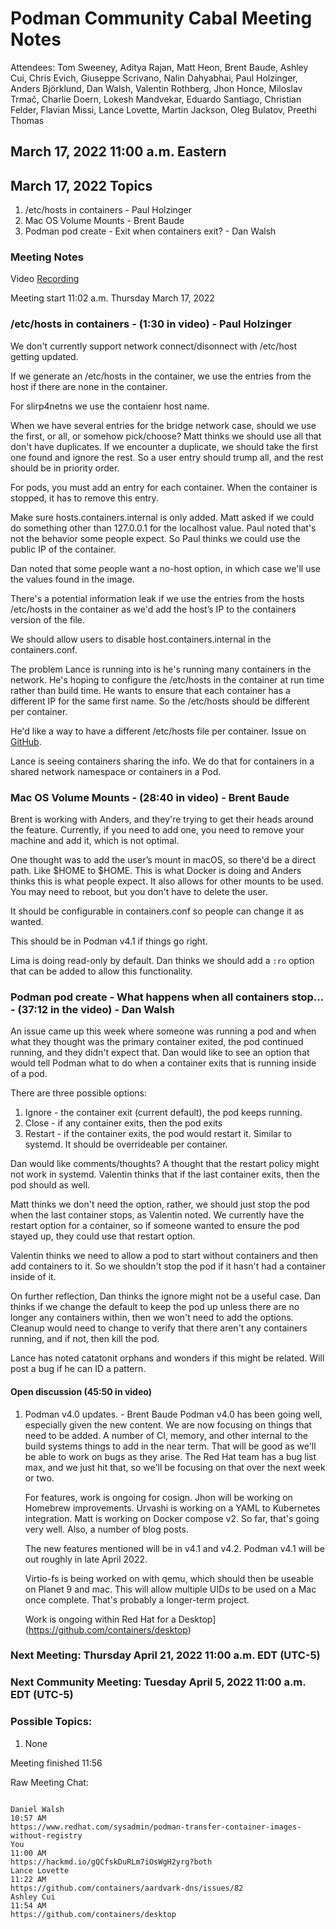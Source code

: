 # Podman Community Cabal Meeting Notes

Attendees: Tom Sweeney, Aditya Rajan, Matt Heon, Brent Baude, Ashley Cui, Chris Evich, Giuseppe Scrivano, Nalin Dahyabhai, Paul Holzinger, Anders Björklund, Dan Walsh, Valentin Rothberg, Jhon Honce, Miloslav Trmač, Charlie Doern, Lokesh Mandvekar, Eduardo Santiago, Christian Felder, Flavian Missi, Lance Lovette, Martin Jackson, Oleg Bulatov, Preethi Thomas

## March 17, 2022 11:00 a.m. Eastern

## March 17, 2022 Topics

1. /etc/hosts in containers - Paul Holzinger
2. Mac OS Volume Mounts - Brent Baude
3. Podman pod create - Exit when containers exit? - Dan Walsh

### Meeting Notes

Video [Recording](https://youtu.be/wvENxqMjuLI)

Meeting start 11:02 a.m. Thursday March 17, 2022

### /etc/hosts in containers - (1:30 in video) - Paul Holzinger

<!-- Paul's document with questions/issues [here]() -->

We don't currently support network connect/disonnect with /etc/host getting updated.

If we generate an /etc/hosts in the container, we use the entries from the host if there are none in the container.

For slirp4netns we use the contaienr host name.

When we have several entries for the bridge network case, should we use the first, or all, or somehow pick/choose? Matt thinks we should use all that don't have duplicates. If we encounter a duplicate, we should take the first one found and ignore the rest. So a user entry should trump all, and the rest should be in priority order.

For pods, you must add an entry for each container. When the container is stopped, it has to remove this entry.

Make sure hosts.containers.internal is only added. Matt asked if we could do something other than 127.0.0.1 for the localhost value. Paul noted that's not the behavior some people expect. So Paul thinks we could use the public IP of the container.

Dan noted that some people want a no-host option, in which case we'll use the values found in the image.

There's a potential information leak if we use the entries from the hosts /etc/hosts in the container as we'd add the host’s IP to the containers version of the file.

We should allow users to disable host.containers.internal in the containers.conf.

The problem Lance is running into is he's running many containers in the network. He's hoping to configure the /etc/hosts in the container at run time rather than build time. He wants to ensure that each container has a different IP for the same first name. So the /etc/hosts should be different per container.

He'd like a way to have a different /etc/hosts file per container. Issue on [GitHub](https://github.com/containers/aardvark-dns/issues/82).

Lance is seeing containers sharing the info. We do that for containers in a shared network namespace or containers in a Pod.

### Mac OS Volume Mounts - (28:40 in video) - Brent Baude

Brent is working with Anders, and they're trying to get their heads around the feature. Currently, if you need to add one, you need to remove your machine and add it, which is not optimal.

One thought was to add the user’s mount in macOS, so there'd be a direct path. Like $HOME to $HOME. This is what Docker is doing and Anders thinks this is what people expect. It also allows for other mounts to be used. You may need to reboot, but you don't have to delete the user.

It should be configurable in containers.conf so people can change it as wanted.

This should be in Podman v4.1 if things go right.

Lima is doing read-only by default. Dan thinks we should add a `:ro` option that can be added to allow this functionality.

### Podman pod create - What happens when all containers stop... - (37:12 in the video) - Dan Walsh

An issue came up this week where someone was running a pod and when what they thought was the primary container exited, the pod continued running, and they didn't expect that. Dan would like to see an option that would tell Podman what to do when a container exits that is running inside of a pod.

There are three possible options:

1. Ignore - the container exit (current default), the pod keeps running.
2. Close - if any container exits, then the pod exits
3. Restart - if the container exits, the pod would restart it. Similar to systemd. It should be overrideable per container.

Dan would like comments/thoughts? A thought that the restart policy might not work in systemd. Valentin thinks that if the last container exits, then the pod should as well.

Matt thinks we don't need the option, rather, we should just stop the pod when the last container stops, as Valentin noted. We currently have the restart option for a container, so if someone wanted to ensure the pod stayed up, they could use that restart option.

Valentin thinks we need to allow a pod to start without containers and then add containers to it. So we shouldn't stop the pod if it hasn't had a container inside of it.

On further reflection, Dan thinks the ignore might not be a useful case. Dan thinks if we change the default to keep the pod up unless there are no longer any containers within, then we won't need to add the options. Cleanup would need to change to verify that there aren't any containers running, and if not, then kill the pod.

Lance has noted catatonit orphans and wonders if this might be related. Will post a bug if he can ID a pattern.

#### Open discussion (45:50 in video)

1.  Podman v4.0 updates. - Brent Baude
    Podman v4.0 has been going well, especially given the new content. We are now focusing on things that need to be added. A number of CI, memory, and other internal to the build systems things to add in the near term. That will be good as we'll be able to work on bugs as they arise. The Red Hat team has a bug list max, and we just hit that, so we'll be focusing on that over the next week or two.

    For features, work is ongoing for cosign. Jhon will be working on Homebrew improvements. Urvashi is working on a YAML to Kubernetes integration. Matt is working on Docker compose v2. So far, that's going very well. Also, a number of blog posts.

    The new features mentioned will be in v4.1 and v4.2. Podman v4.1 will be out roughly in late April 2022.

    Virtio-fs is being worked on with qemu, which should then be useable on Planet 9 and mac. This will allow multiple UIDs to be used on a Mac once complete. That's probably a longer-term project.

    Work is ongoing within Red Hat for a Desktop](https://github.com/containers/desktop)

### Next Meeting: Thursday April 21, 2022 11:00 a.m. EDT (UTC-5)

### Next Community Meeting: Tuesday April 5, 2022 11:00 a.m. EDT (UTC-5)

### Possible Topics:

1. None

Meeting finished 11:56

Raw Meeting Chat:

```

Daniel Walsh
10:57 AM
https://www.redhat.com/sysadmin/podman-transfer-container-images-without-registry
You
11:00 AM
https://hackmd.io/gQCfskDuRLm7iOsWgH2yrg?both
Lance Lovette
11:22 AM
https://github.com/containers/aardvark-dns/issues/82
Ashley Cui
11:54 AM
https://github.com/containers/desktop
```
